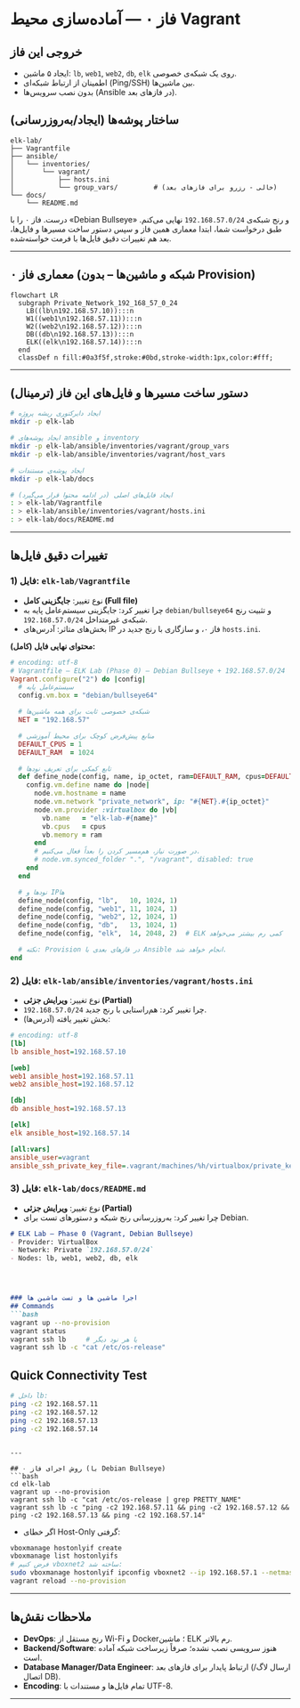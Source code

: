 # فاز ۰ — آماده‌سازی محیط Vagrant

## خروجی این فاز

* ایجاد ۵ ماشین: `lb`, `web1`, `web2`, `db`, `elk` روی یک شبکه‌ی خصوصی.
* اطمینان از ارتباط شبکه‌ای (Ping/SSH) بین ماشین‌ها.
* بدون نصب سرویس‌ها (Ansible در فازهای بعد).

## ساختار پوشه‌ها (ایجاد/به‌روزرسانی)

```
elk-lab/
├── Vagrantfile
├── ansible/
│   └── inventories/
│       └── vagrant/
│           ├── hosts.ini
│           └── group_vars/         # (خالی - رزرو برای فازهای بعد)
└── docs/
    └── README.md
```
درست. فاز ۰ را با «Debian Bullseye» و رنج شبکه‌ی `192.168.57.0/24` نهایی می‌کنم. طبق درخواست شما، ابتدا معماری همین فاز و سپس دستور ساخت مسیرها و فایل‌ها، بعد هم تغییرات دقیق فایل‌ها با فرمت خواسته‌شده.

---

## معماری فاز ۰ (شبکه و ماشین‌ها – بدون Provision)

```mermaid
flowchart LR
  subgraph Private_Network_192_168_57_0_24
    LB((lb\n192.168.57.10)):::n
    W1((web1\n192.168.57.11)):::n
    W2((web2\n192.168.57.12)):::n
    DB((db\n192.168.57.13)):::n
    ELK((elk\n192.168.57.14)):::n
  end
  classDef n fill:#0a3f5f,stroke:#0bd,stroke-width:1px,color:#fff;
```

---

## دستور ساخت مسیرها و فایل‌های این فاز (ترمینال)

```bash
# ایجاد دایرکتوری ریشه پروژه
mkdir -p elk-lab

# ایجاد پوشه‌های ansible و inventory
mkdir -p elk-lab/ansible/inventories/vagrant/group_vars
mkdir -p elk-lab/ansible/inventories/vagrant/host_vars

# ایجاد پوشه‌ی مستندات
mkdir -p elk-lab/docs

# ایجاد فایل‌های اصلی (در ادامه محتوا قرار می‌گیرد)
: > elk-lab/Vagrantfile
: > elk-lab/ansible/inventories/vagrant/hosts.ini
: > elk-lab/docs/README.md
```

---

## تغییرات دقیق فایل‌ها

### 1) فایل: `elk-lab/Vagrantfile`

* نوع تغییر: **جایگزینی کامل (Full file)**
* چرا تغییر کرد: جایگزینی سیستم‌عامل پایه به `debian/bullseye64` و تثبیت رنج شبکه‌ی غیرمتداخل `192.168.57.0/24`.
* بخش‌های متاثر: آدرس‌های IP فاز ۰، و سازگاری با رنج جدید در `hosts.ini`.

**محتوای نهایی فایل (کامل):**

```ruby
# encoding: utf-8
# Vagrantfile — ELK Lab (Phase 0) — Debian Bullseye + 192.168.57.0/24
Vagrant.configure("2") do |config|
  # سیستم‌عامل پایه
  config.vm.box = "debian/bullseye64"

  # شبکه‌ی خصوصی ثابت برای همه ماشین‌ها
  NET = "192.168.57"

  # منابع پیش‌فرض کوچک برای محیط آموزشی
  DEFAULT_CPUS = 1
  DEFAULT_RAM  = 1024

  # تابع کمکی برای تعریف نودها
  def define_node(config, name, ip_octet, ram=DEFAULT_RAM, cpus=DEFAULT_CPUS)
    config.vm.define name do |node|
      node.vm.hostname = name
      node.vm.network "private_network", ip: "#{NET}.#{ip_octet}"
      node.vm.provider :virtualbox do |vb|
        vb.name   = "elk-lab-#{name}"
        vb.cpus   = cpus
        vb.memory = ram
      end
      # در صورت نیاز، هم‌مسیر کردن را بعداً فعال می‌کنیم.
      # node.vm.synced_folder ".", "/vagrant", disabled: true
    end
  end

  # نودها و IPها
  define_node(config, "lb",   10, 1024, 1)
  define_node(config, "web1", 11, 1024, 1)
  define_node(config, "web2", 12, 1024, 1)
  define_node(config, "db",   13, 1024, 1)
  define_node(config, "elk",  14, 2048, 2)  # ELK کمی رم بیشتر می‌خواهد

  # نکته: Provision در فازهای بعدی با Ansible انجام خواهد شد.
end
```

### 2) فایل: `elk-lab/ansible/inventories/vagrant/hosts.ini`

* نوع تغییر: **ویرایش جزئی (Partial)**
* چرا تغییر کرد: هم‌راستایی با رنج جدید `192.168.57.0/24`.
* بخش تغییر یافته (آدرس‌ها):

```ini
# encoding: utf-8
[lb]
lb ansible_host=192.168.57.10

[web]
web1 ansible_host=192.168.57.11
web2 ansible_host=192.168.57.12

[db]
db ansible_host=192.168.57.13

[elk]
elk ansible_host=192.168.57.14

[all:vars]
ansible_user=vagrant
ansible_ssh_private_key_file=.vagrant/machines/%h/virtualbox/private_key
```

### 3) فایل: `elk-lab/docs/README.md`

* نوع تغییر: **ویرایش جزئی (Partial)**
* چرا تغییر کرد: به‌روزرسانی رنج شبکه و دستورهای تست برای Debian.

````markdown
# ELK Lab — Phase 0 (Vagrant, Debian Bullseye)
- Provider: VirtualBox
- Network: Private `192.168.57.0/24`
- Nodes: lb, web1, web2, db, elk




### اجرا ماشین ها و تست ماشین ها
## Commands
```bash
vagrant up --no-provision
vagrant status
vagrant ssh lb     # یا هر نود دیگر
vagrant ssh lb -c "cat /etc/os-release"
````

## Quick Connectivity Test

```bash
# داخل lb:
ping -c2 192.168.57.11
ping -c2 192.168.57.12
ping -c2 192.168.57.13
ping -c2 192.168.57.14
```

````

---

## روش اجرای فاز ۰ (با Debian Bullseye)
```bash
cd elk-lab
vagrant up --no-provision
vagrant ssh lb -c "cat /etc/os-release | grep PRETTY_NAME"
vagrant ssh lb -c "ping -c2 192.168.57.11 && ping -c2 192.168.57.12 && ping -c2 192.168.57.13 && ping -c2 192.168.57.14"
````

* اگر خطای Host-Only گرفتی:

```bash
vboxmanage hostonlyif create
vboxmanage list hostonlyifs
# فرض کنیم vboxnet2 ساخته شد:
sudo vboxmanage hostonlyif ipconfig vboxnet2 --ip 192.168.57.1 --netmask 255.255.255.0
vagrant reload --no-provision
```

---

## ملاحظات نقش‌ها

* **DevOps**: رنج مستقل از Wi-Fi و Docker؛ ماشین ELK رم بالاتر.
* **Backend/Software**: هنوز سرویسی نصب نشده؛ صرفاً زیرساخت شبکه آماده است.
* **Database Manager/Data Engineer**: ارتباط پایدار برای فازهای بعد (ارسال لاگ/اتصال DB).
* **Encoding**: تمام فایل‌ها و مستندات با UTF-8.

---

